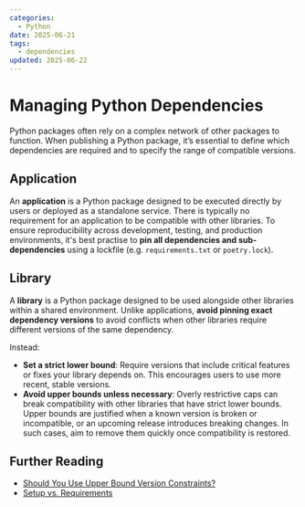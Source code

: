 ```yaml
---
categories:
  - Python
date: 2025-06-21 
tags:
  - dependencies
updated: 2025-06-22 
---
```


# Managing Python Dependencies

Python packages often rely on a complex network of other packages to function. When publishing a Python package, it’s essential to define which dependencies are required and to specify the range of compatible versions.

## Application

An **application** is a Python package designed to be executed directly by users or deployed as a standalone service. There is typically no requirement for an application to be compatible with other libraries. To ensure reproducibility across development, testing, and production environments, it's best practise to **pin all dependencies and sub-dependencies** using a lockfile (e.g. `requirements.txt` or `poetry.lock`).

## Library

A **library** is a Python package designed to be used alongside other libraries within a shared environment. Unlike applications, **avoid pinning exact dependency versions** to avoid conflicts when other libraries require different versions of the same dependency. 

Instead:

- **Set a strict lower bound**: Require versions that include critical features or fixes your library depends on. This encourages users to use more recent, stable versions.
- **Avoid upper bounds unless necessary**: Overly restrictive caps can break compatibility with other libraries that have strict lower bounds. Upper bounds are justified when a known version is broken or incompatible, or an upcoming release introduces breaking changes. In such cases, aim to remove them quickly once compatibility is restored.

## Further Reading

- [Should You Use Upper Bound Version Constraints?](https://iscinumpy.dev/post/bound-version-constraints/)
- [Setup vs. Requirements](https://caremad.io/posts/2013/07/setup-vs-requirement/)
